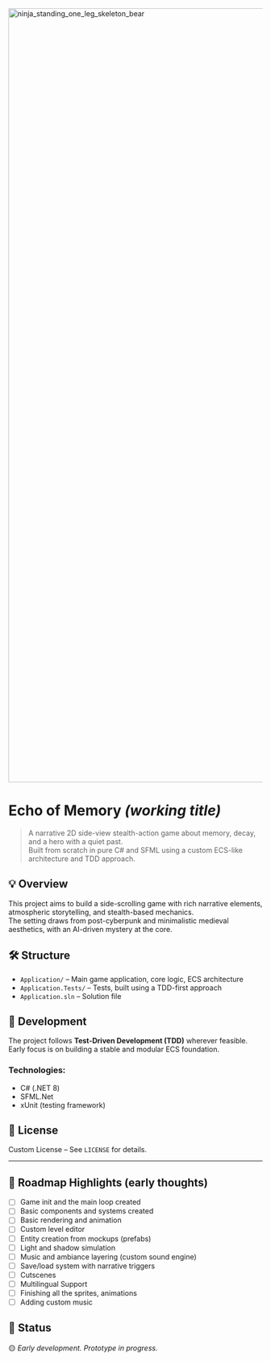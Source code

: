 <img width="1024" height="1536" alt="ninja_standing_one_leg_skeleton_bear" src="https://github.com/user-attachments/assets/ba4ba472-c29d-4912-9fc2-63008bb67011" />

# Echo of Memory *(working title)*

> A narrative 2D side-view stealth-action game about memory, decay, and a hero with a quiet past.  
> Built from scratch in pure C# and SFML using a custom ECS-like architecture and TDD approach.

## 💡 Overview

This project aims to build a side-scrolling game with rich narrative elements, atmospheric storytelling, and stealth-based mechanics.  
The setting draws from post-cyberpunk and minimalistic medieval aesthetics, with an AI-driven mystery at the core.

## 🛠️ Structure

- `Application/` – Main game application, core logic, ECS architecture
- `Application.Tests/` – Tests, built using a TDD-first approach
- `Application.sln` – Solution file

## 🧪 Development

The project follows **Test-Driven Development (TDD)** wherever feasible.  
Early focus is on building a stable and modular ECS foundation.

### Technologies:

- C# (.NET 8)
- SFML.Net
- xUnit (testing framework)

## 📜 License

Custom License – See `LICENSE` for details.

---

## 🚧 Roadmap Highlights (early thoughts)

- [ ] Game init and the main loop created
- [ ] Basic components and systems created
- [ ] Basic rendering and animation
- [ ] Custom level editor
- [ ] Entity creation from mockups (prefabs)
- [ ] Light and shadow simulation
- [ ] Music and ambiance layering (custom sound engine)
- [ ] Save/load system with narrative triggers
- [ ] Cutscenes
- [ ] Multilingual Support
- [ ] Finishing all the sprites, animations
- [ ] Adding custom music 

## 🌱 Status

🟡 *Early development. Prototype in progress.*
